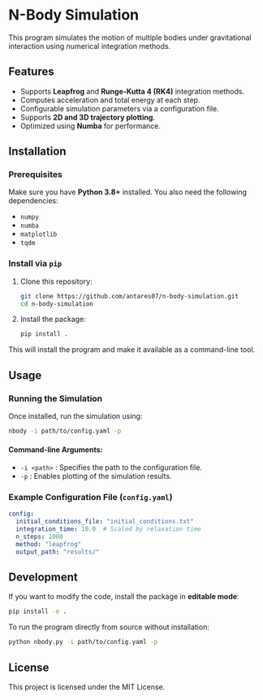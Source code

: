 # N-Body Simulation

This program simulates the motion of multiple bodies under gravitational interaction using numerical integration methods.

## Features
- Supports **Leapfrog** and **Runge-Kutta 4 (RK4)** integration methods.
- Computes acceleration and total energy at each step.
- Configurable simulation parameters via a configuration file.
- Supports **2D and 3D trajectory plotting**.
- Optimized using **Numba** for performance.

## Installation

### Prerequisites
Make sure you have **Python 3.8+** installed. You also need the following dependencies:

- `numpy`
- `numba`
- `matplotlib`
- `tqdm`

### Install via `pip`

1. Clone this repository:
   ```bash
   git clone https://github.com/antares07/n-body-simulation.git
   cd n-body-simulation
   ```

2. Install the package:
   ```bash
   pip install .
   ```

This will install the program and make it available as a command-line tool.

## Usage

### Running the Simulation
Once installed, run the simulation using:
```bash
nbody -i path/to/config.yaml -p
```

#### Command-line Arguments:
- `-i <path>` : Specifies the path to the configuration file.
- `-p` : Enables plotting of the simulation results.

### Example Configuration File (`config.yaml`)
```yaml
config:
  initial_conditions_file: "initial_conditions.txt"
  integration_time: 10.0  # Scaled by relaxation time
  n_steps: 1000
  method: "leapfrog"
  output_path: "results/"
```


## Development
If you want to modify the code, install the package in **editable mode**:
```bash
pip install -e .
```

To run the program directly from source without installation:
```bash
python nbody.py -i path/to/config.yaml -p
```

## License
This project is licensed under the MIT License.

